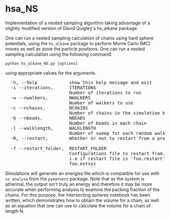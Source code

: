 # hsa_NS
Implementation of a nested sampling algorithm taking advantage of a slightly modified version of David Quigley's hs_alkane package.

One can run a nested sampling calculation of chains using hard sphere potentials, using the `hs_alkane` package to perform Monte Carlo (MC) moves as well as
store the particle positions. One can run a nested sampling calculation using the following command:

`python hs_alkane_NS.py [options]`

using appropriate values for the arguments.
<pre>  -h, --help            show this help message and exit
  -i --iterations,      ITERATIONS
                        Number of iterations to run
  -w --nwalkers,        NWALKERS
                        Number of walkers to use
  -c --nchains,         NCHAINS
                        Number of chains in the simulation box
  -b --nbeads,          NBEADS
                        Number of beads in each chain
  -l --walklength,      WALKLENGTH
                        Number of sweep for each random walk step
  -R, --restart,        Whether or not to restart from a previous attempt
  
  -f --restart_folder,  RESTART_FOLDER
                        Configurations file to restart from. Energies and Trajectory file should have the same file naming convention. 
                        i.e if restart file is &apos;foo.restart&apos; energies and trajectory file should be foo.energies and
                        foo.extxyz
</pre>

Simulations will generate an energies file which is compatible for use with `ns_analyse` from the `pymatnest` package. Note that as the system is athermal, the output isn't truly an energy and therefore it may be more accurate when performing analysis to examine the packing fraction of the chains. For this purpose, the intersecting spheres notebook has been written, which demonstrates how to obtain the volume for a chain, as well as an equation that one can use to calculate the volume for a chain of length N.
